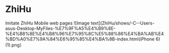 # ZhiHu
Imitate ZhiHu Mobile web pages
![Image text](ZhiHu/shows/-C--Users-asus-Desktop-MyFiles-%E7%9F%A5%E4%B9%8E-%E4%B8%8E%E4%B8%96%E7%95%8C%E5%88%86%E4%BA%AB%E4%BD%A0%E7%9A%84%E6%95%85%E4%BA%8B-index.html(iPhone 6) (1).png）
